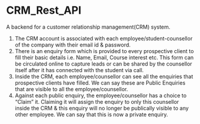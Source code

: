 # CRM_Rest_API
A backend for a customer relationship management(CRM) system.

1. The CRM account is associated with each employee/student-counsellor of the company with
their email id & password.
2. There is an enquiry form which is provided to every prospective client to fill their basic details
i.e. Name, Email, Course interest etc. This form can be circulated online to capture leads or
can be shared by the counsellor itself after it has connected with the student via call.
3. Inside the CRM, each employee/counsellor can see all the enquiries that prospective clients
have filled. We can say these are Public Enquiries that are visible to all the
employee/counsellor.
4. Against each public enquiry, the employee/counsellor has a choice to “Claim” it. Claiming it
will assign the enquiry to only this counsellor inside the CRM & this enquiry will no longer be
publically visible to any other employee. We can say that this is now a private enquiry.
